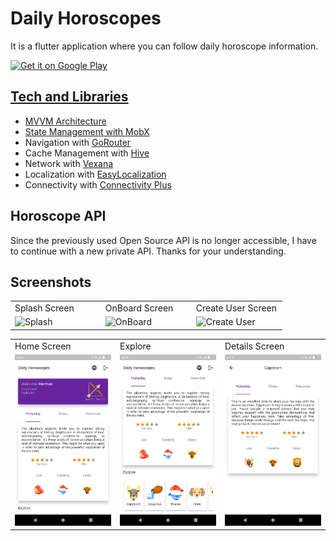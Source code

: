 # Daily Horoscopes

It is a flutter application where you can follow daily horoscope information.

<p align="left">
<a href="https://play.google.com/store/apps/details?id=com.mkavaktech.dailyhoroscopeapp" target="_blank">
    <img alt="Get it on Google Play"
        height="80"
        src="https://play.google.com/intl/en_us/badges/images/generic/en_badge_web_generic.png" />

## Tech and Libraries

- MVVM Architecture
- State Management with [MobX](https://pub.dev/packages/mobx)
- Navigation with [GoRouter](https://pub.dev/packages/go_router)
- Cache Management with [Hive](https://pub.dev/packages/hive_flutter)
- Network with [Vexana](https://pub.dev/packages/vexana)
- Localization with [EasyLocalization](https://pub.dev/packages/easy_localization)
- Connectivity with [Connectivity Plus](https://pub.dev/packages/connectivity_plus)


## Horoscope API

Since the previously used Open Source API is no longer accessible, I have to continue with a new private API. Thanks for your understanding.

## Screenshots
<table>
  <tr>
     <td>Splash Screen</td>
     <td>OnBoard Screen</td>
     <td>Create User Screen</td>
  </tr>
  <tr>
     <td width="33%"><img src="screenshots/splash.png" alt="Splash"></td>
     <td width="33%"><img src="screenshots/onboard.png" alt="OnBoard"></td>
     <td width="33%"><img src="screenshots/create_user.png" alt="Create User"></td>
  </tr>
 </table>

<table>
  <tr>
     <td>Home Screen</td>
     <td>Explore</td>
     <td>Details Screen</td>
  </tr>
  <tr>
     <td width="33%"><img src="screenshots/home.png" alt="Home"></td>
     <td width="33%"><img src="screenshots/explore.png" alt="Explore"></td>
     <td width="33%"><img src="screenshots/detail.png" alt="Details"></td>
  </tr>
 </table>
